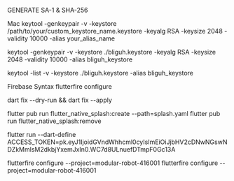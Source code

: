 GENERATE SA-1 & SHA-256

Mac
keytool -genkeypair -v -keystore /path/to/your/custom_keystore_name.keystore -keyalg RSA -keysize 2048 -validity 10000 -alias your_alias_name

keytool -genkeypair -v -keystore ./bliguh.keystore -keyalg RSA -keysize 2048 -validity 10000 -alias bliguh_keystore

keytool -list -v -keystore ./bliguh.keystore -alias bliguh_keystore

Firebase Syntax
flutterfire configure

dart fix --dry-run && dart fix --apply

flutter pub run flutter_native_splash:create --path=splash.yaml flutter pub run flutter_native_splash:remove

flutter run --dart-define ACCESS_TOKEN=pk.eyJ1IjoidGVndWhhcml0cyIsImEiOiJjbHV2cDNwNGswNDZkMmlsM2dkbjYxemJxIn0.WC7d8ULnuefDTmpF0Gc13A

flutterfire configure --project=modular-robot-416001
flutterfire configure --project=modular-robot-416001
